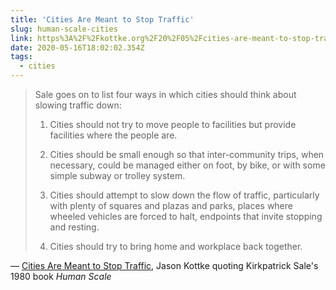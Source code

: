 ```yaml
---
title: 'Cities Are Meant to Stop Traffic'
slug: human-scale-cities
link: https%3A%2F%2Fkottke.org%2F20%2F05%2Fcities-are-meant-to-stop-traffic
date: 2020-05-16T18:02:02.354Z
tags:
  - cities
---
```


> Sale goes on to list four ways in which cities should think about slowing traffic down:
> 
> 1. Cities should not try to move people to facilities but provide facilities where the people are.
>
> 2. Cities should be small enough so that inter-community trips, when necessary, could be managed either on foot, by bike, or with some simple subway or trolley system.
> 
> 3. Cities should attempt to slow down the flow of traffic, particularly with plenty of squares and plazas and parks, places where wheeled vehicles are forced to halt, endpoints that invite stopping and resting.
> 
> 4. Cities should try to bring home and workplace back together.

&mdash; [Cities Are Meant to Stop Traffic](https://kottke.org/20/05/cities-are-meant-to-stop-traffic), Jason Kottke quoting Kirkpatrick Sale's 1980 book _Human Scale_